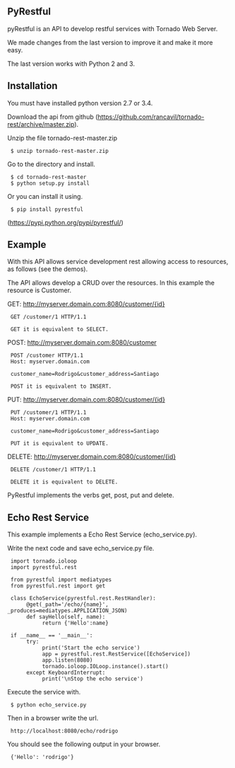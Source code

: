 PyRestful
---------

pyRestful is an API to develop restful services with Tornado Web Server.

We made changes from the last version to improve it and make it more easy.

The last version works with Python 2 and 3.

Installation
------------

You must have installed python version 2.7 or 3.4.

Download the api from github (https://github.com/rancavil/tornado-rest/archive/master.zip).

Unzip the file tornado-rest-master.zip

     $ unzip tornado-rest-master.zip

Go to the directory and install.

     $ cd tornado-rest-master
     $ python setup.py install

Or you can install it using.
     
     $ pip install pyrestful

(https://pypi.python.org/pypi/pyrestful/)

Example
-------

With this API allows service development rest allowing access to resources, 
as follows (see the demos).

The API allows develop a CRUD over the resources. In this example the 
resource is Customer.

GET: http://myserver.domain.com:8080/customer/{id}

     GET /customer/1 HTTP/1.1

     GET it is equivalent to SELECT.

POST: http://myserver.domain.com:8080/customer

     POST /customer HTTP/1.1
     Host: myserver.domain.com
     
     customer_name=Rodrigo&customer_address=Santiago

     POST it is equivalent to INSERT.

PUT: http://myserver.domain.com:8080/customer/{id}

     PUT /customer/1 HTTP/1.1
     Host: myserver.domain.com
     
     customer_name=Rodrigo&customer_address=Santiago
     
     PUT it is equivalent to UPDATE.

DELETE: http://myserver.domain.com:8080/customer/{id}

     DELETE /customer/1 HTTP/1.1

     DELETE it is equivalent to DELETE.

PyRestful implements the verbs get, post, put and delete.


Echo Rest Service
-----------------

This example implements a Echo Rest Service (echo_service.py).

Write the next code and save echo_service.py file.

     import tornado.ioloop
     import pyrestful.rest

     from pyrestful import mediatypes
     from pyrestful.rest import get

     class EchoService(pyrestful.rest.RestHandler):
          @get(_path='/echo/{name}', _produces=mediatypes.APPLICATION_JSON)
          def sayHello(self, name):
               return {'Hello':name}

     if __name__ == '__main__':
          try:
               print('Start the echo service')
               app = pyrestful.rest.RestService([EchoService])
               app.listen(8080)
               tornado.ioloop.IOLoop.instance().start()
          except KeyboardInterrupt:
               print('\nStop the echo service')

Execute the service with.

     $ python echo_service.py

Then in a browser write the url.
     
     http://localhost:8080/echo/rodrigo

You should see the following output in your browser.

     {'Hello': 'rodrigo'}
